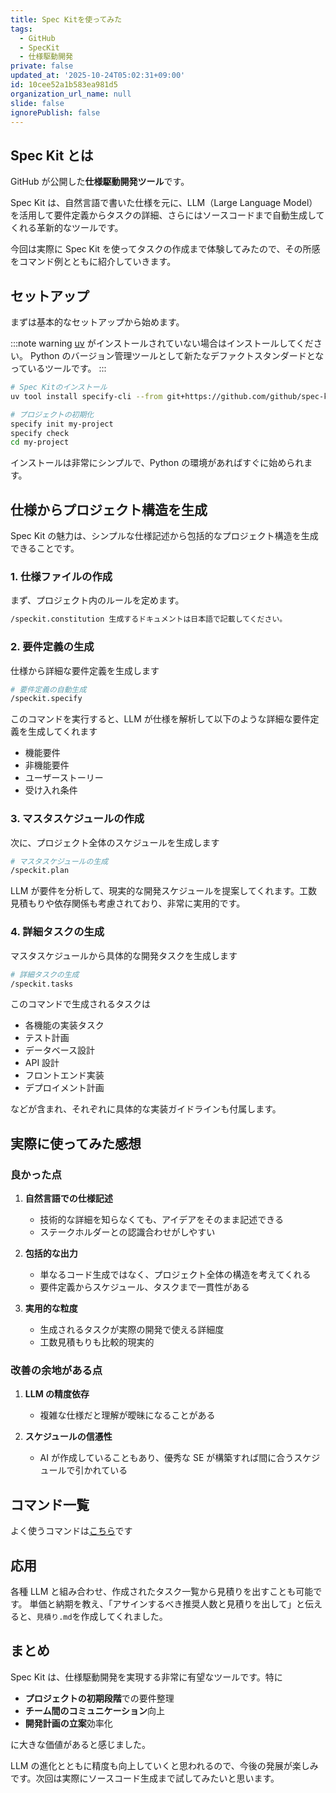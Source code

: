 ```yaml
---
title: Spec Kitを使ってみた
tags:
  - GitHub
  - SpecKit
  - 仕様駆動開発
private: false
updated_at: '2025-10-24T05:02:31+09:00'
id: 10cee52a1b583ea981d5
organization_url_name: null
slide: false
ignorePublish: false
---
```


## Spec Kit とは

GitHub が公開した**仕様駆動開発ツール**です。

Spec Kit は、自然言語で書いた仕様を元に、LLM（Large Language Model）を活用して要件定義からタスクの詳細、さらにはソースコードまで自動生成してくれる革新的なツールです。

今回は実際に Spec Kit を使ってタスクの作成まで体験してみたので、その所感をコマンド例とともに紹介していきます。

## セットアップ

まずは基本的なセットアップから始めます。

:::note warning
[uv](https://github.com/astral-sh/uv) がインストールされていない場合はインストールしてください。
Python のバージョン管理ツールとして新たなデファクトスタンダードとなっているツールです。
:::

```bash
# Spec Kitのインストール
uv tool install specify-cli --from git+https://github.com/github/spec-kit.git

# プロジェクトの初期化
specify init my-project
specify check
cd my-project
```

インストールは非常にシンプルで、Python の環境があればすぐに始められます。

## 仕様からプロジェクト構造を生成

Spec Kit の魅力は、シンプルな仕様記述から包括的なプロジェクト構造を生成できることです。

### 1. 仕様ファイルの作成

まず、プロジェクト内のルールを定めます。

```bash
/speckit.constitution 生成するドキュメントは日本語で記載してください。
```

### 2. 要件定義の生成

仕様から詳細な要件定義を生成します

```bash
# 要件定義の自動生成
/speckit.specify
```

このコマンドを実行すると、LLM が仕様を解析して以下のような詳細な要件定義を生成してくれます

- 機能要件
- 非機能要件
- ユーザーストーリー
- 受け入れ条件

### 3. マスタスケジュールの作成

次に、プロジェクト全体のスケジュールを生成します

```bash
# マスタスケジュールの生成
/speckit.plan
```

LLM が要件を分析して、現実的な開発スケジュールを提案してくれます。工数見積もりや依存関係も考慮されており、非常に実用的です。

### 4. 詳細タスクの生成

マスタスケジュールから具体的な開発タスクを生成します

```bash
# 詳細タスクの生成
/speckit.tasks
```

このコマンドで生成されるタスクは

- 各機能の実装タスク
- テスト計画
- データベース設計
- API 設計
- フロントエンド実装
- デプロイメント計画

などが含まれ、それぞれに具体的な実装ガイドラインも付属します。

## 実際に使ってみた感想

### 良かった点

1. **自然言語での仕様記述**

   - 技術的な詳細を知らなくても、アイデアをそのまま記述できる
   - ステークホルダーとの認識合わせがしやすい

2. **包括的な出力**

   - 単なるコード生成ではなく、プロジェクト全体の構造を考えてくれる
   - 要件定義からスケジュール、タスクまで一貫性がある

3. **実用的な粒度**
   - 生成されるタスクが実際の開発で使える詳細度
   - 工数見積もりも比較的現実的

### 改善の余地がある点

1. **LLM の精度依存**

   - 複雑な仕様だと理解が曖昧になることがある

2. **スケジュールの信憑性**
   - AI が作成していることもあり、優秀な SE が構築すれば間に合うスケジュールで引かれている

## コマンド一覧

よく使うコマンドは[こちら](https://github.com/github/spec-kit?tab=readme-ov-file#core-commands)です

## 応用

各種 LLM と組み合わせ、作成されたタスク一覧から見積りを出すことも可能です。
単価と納期を教え、「アサインするべき推奨人数と見積りを出して」と伝えると、`見積り.md`を作成してくれました。

## まとめ

Spec Kit は、仕様駆動開発を実現する非常に有望なツールです。特に

- **プロジェクトの初期段階**での要件整理
- **チーム間のコミュニケーション**向上
- **開発計画の立案**効率化

に大きな価値があると感じました。

LLM の進化とともに精度も向上していくと思われるので、今後の発展が楽しみです。次回は実際にソースコード生成まで試してみたいと思います。
